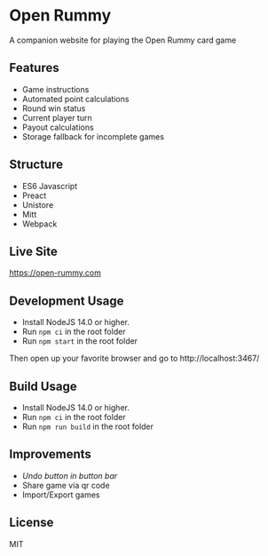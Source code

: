 # Open Rummy

A companion website for playing the Open Rummy card game

## Features
- Game instructions
- Automated point calculations
- Round win status
- Current player turn
- Payout calculations
- Storage fallback for incomplete games

## Structure
- ES6 Javascript
- Preact
- Unistore
- Mitt
- Webpack

## Live Site
https://open-rummy.com

## Development Usage
- Install NodeJS 14.0 or higher.
- Run `npm ci` in the root folder
- Run `npm start` in the root folder

Then open up your favorite browser and go to http://localhost:3467/

## Build Usage
- Install NodeJS 14.0 or higher.
- Run `npm ci` in the root folder
- Run `npm run build` in the root folder

## Improvements
- *Undo button in button bar*
- Share game via qr code
- Import/Export games

## License

MIT

